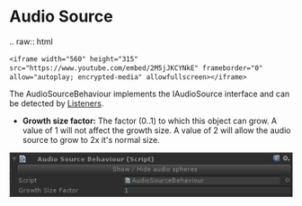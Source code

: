 # Audio Source

.. raw:: html

	<iframe width="560" height="315" src="https://www.youtube.com/embed/2M5jJKCYNkE" frameborder="0" allow="autoplay; encrypted-media" allowfullscreen></iframe>


The AudioSourceBehaviour implements the IAudioSource interface and can be detected by  [Listeners](http://devdog.nl/documentation/listener/).

-   **Growth size factor:** The factor (0..1) to which this object can grow. A value of 1 will not affect the growth size. A value of 2 will allow the audio source to grow to 2x it's normal size.

![](Assets/AudioSource.png)